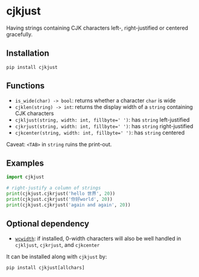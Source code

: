 # cjkjust

Having strings containing CJK characters left-, right-justified or centered gracefully.

## Installation

```
pip install cjkjust
```

## Functions

- `is_wide(char) -> bool`: returns whether a character `char` is wide
- `cjklen(string) -> int`: returns the display width of a `string` containing CJK characters
- `cjkljust(string, width: int, fillbyte=' ')`: has `string` left-justified
- `cjkrjust(string, width: int, fillbyte=' ')`: has `string` right-justified
- `cjkcenter(string, width: int, fillbyte=' ')`: has `string` centered

Caveat: `<TAB>` in `string` ruins the print-out.

## Examples

```python
import cjkjust

# right-justify a column of strings
print(cjkjust.cjkrjust('hello 世界', 20))
print(cjkjust.cjkrjust('你好world', 20))
print(cjkjust.cjkrjust('again and again', 20))
```

## Optional dependency

- [`wcwidth`](https://pypi.org/project/wcwidth/): if installed, 0-width characters will also be well handled in `cjkljust`, `cjkrjust`, and `cjkcenter`

It can be installed along with `cjkjust` by:

```
pip install cjkjust[allchars]
```
